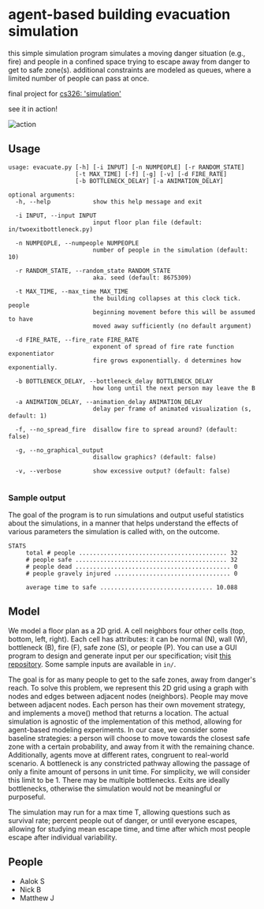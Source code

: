 # agent-based building evacuation simulation

this simple simulation program simulates a moving danger situation (e.g., fire) 
and people in a confined space trying to escape away from danger to get to safe zone(s).
additional constraints are modeled as queues, where a limited number of people can pass at once.

final project for [cs326: 'simulation'](http://cs.richmond.edu/courses/index.html)

see it in action!

![action](https://i.imgur.com/JsQBlWi.png)

Usage
--- 
```
usage: evacuate.py [-h] [-i INPUT] [-n NUMPEOPLE] [-r RANDOM_STATE]
                   [-t MAX_TIME] [-f] [-g] [-v] [-d FIRE_RATE]
                   [-b BOTTLENECK_DELAY] [-a ANIMATION_DELAY]

optional arguments:
  -h, --help            show this help message and exit
  
  -i INPUT, --input INPUT
                        input floor plan file (default: in/twoexitbottleneck.py)
                        
  -n NUMPEOPLE, --numpeople NUMPEOPLE
                        number of people in the simulation (default: 10)
                        
  -r RANDOM_STATE, --random_state RANDOM_STATE
                        aka. seed (default: 8675309)
                        
  -t MAX_TIME, --max_time MAX_TIME
                        the building collapses at this clock tick. people
                        beginning movement before this will be assumed to have
                        moved away sufficiently (no default argument)
                        
  -d FIRE_RATE, --fire_rate FIRE_RATE
                        exponent of spread of fire rate function exponentiator
                        fire grows exponentially. d determines how exponentially.
                        
  -b BOTTLENECK_DELAY, --bottleneck_delay BOTTLENECK_DELAY
                        how long until the next person may leave the B
                        
  -a ANIMATION_DELAY, --animation_delay ANIMATION_DELAY
                        delay per frame of animated visualization (s, default: 1)
                        
  -f, --no_spread_fire  disallow fire to spread around? (default: false)
  
  -g, --no_graphical_output
                        disallow graphics? (default: false)
                        
  -v, --verbose         show excessive output? (default: false)
                         
```

### Sample output
The goal of the program is to run simulations and output useful statistics
about the simulations, in a manner that helps understand the effects of
various parameters the simulation is called with, on the outcome.
```
STATS
	 total # people .......................................... 32
	 # people safe ........................................... 32
	 # people dead ............................................ 0
	 # people gravely injured ................................. 0

	 average time to safe ................................ 10.088
```


Model
---
We model a floor plan as a 2D grid. A cell neighbors four other cells (top, bottom, left, right).
Each cell has attributes: it can be normal (N), wall (W), bottleneck (B), fire (F), safe zone (S), or people (P).
You can use a GUI program to design and generate input per our specification; 
visit [this repository](https://github.com/aalok-sathe/egress-floorplan-design). Some sample inputs are available in `in/`.

The goal is for as many people to get to the safe zones, away from danger's reach. 
To solve this problem, we represent this 2D grid using a graph with nodes and edges between adjacent nodes (neighbors). 
People may move between adjacent nodes. Each person has their own movement strategy, and implements a move() method that
returns a location. The actual simulation is agnostic of the implementation of this method, allowing for agent-based
modeling experiments. In our case, we consider some baseline strategies: a person will choose to move towards the closest safe
zone with a certain probability, and away from it with the remaining chance. Additionally, agents move at different rates,
congruent to real-world scenario.
A bottleneck is any constricted pathway allowing the passage of only a finite amount of persons in unit time. 
For simplicity, we will consider this limit to be 1. There may be multiple bottlenecks. Exits are ideally bottlenecks, 
otherwise the simulation would not be meaningful or purposeful.

The simulation may run for a max time T, allowing questions such as survival rate; percent people out of danger, 
or until everyone escapes, allowing for studying mean escape time, and time after which most people escape after individual
variability.



People
---
- Aalok S
- Nick B
- Matthew J

